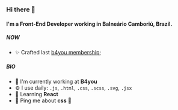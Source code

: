 ### Hi there 👋

#### I'm a Front-End Developer working in Balneário Camboriú, Brazil.

##### NOW

- ✨ Crafted last [b4you membership](https://membros.b4you.com.br/);
  
##### BIO

- 🏢 I'm currently working at **B4you**
- ⚙️ I use daily: `.js`, `.html`, `.css`, `.scss`, `.svg`, `.jsx`
- 🌱 Learning **React**
- 💬 Ping me about **css** 🤯
